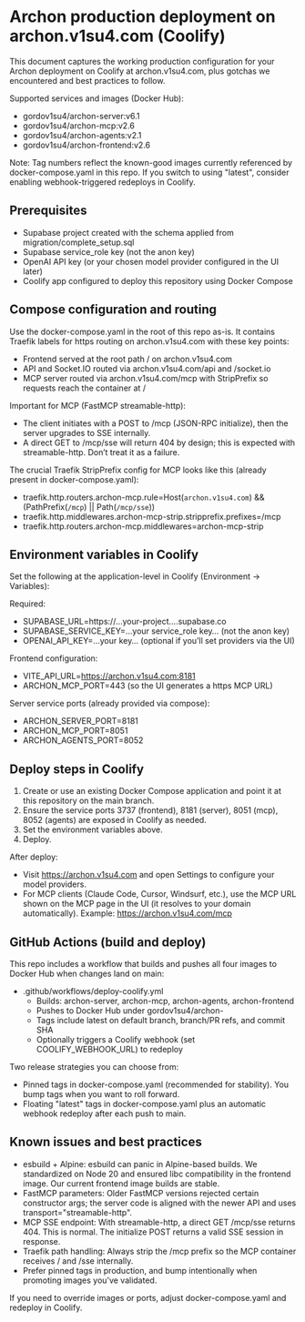 # Archon production deployment on archon.v1su4.com (Coolify)

This document captures the working production configuration for your Archon deployment on Coolify at archon.v1su4.com, plus gotchas we encountered and best practices to follow.

Supported services and images (Docker Hub):
- gordov1su4/archon-server:v6.1
- gordov1su4/archon-mcp:v2.6
- gordov1su4/archon-agents:v2.1
- gordov1su4/archon-frontend:v2.6

Note: Tag numbers reflect the known-good images currently referenced by docker-compose.yaml in this repo. If you switch to using "latest", consider enabling webhook-triggered redeploys in Coolify.

## Prerequisites

- Supabase project created with the schema applied from migration/complete_setup.sql
- Supabase service_role key (not the anon key)
- OpenAI API key (or your chosen model provider configured in the UI later)
- Coolify app configured to deploy this repository using Docker Compose

## Compose configuration and routing

Use the docker-compose.yaml in the root of this repo as-is. It contains Traefik labels for https routing on archon.v1su4.com with these key points:

- Frontend served at the root path / on archon.v1su4.com
- API and Socket.IO routed via archon.v1su4.com/api and /socket.io
- MCP server routed via archon.v1su4.com/mcp with StripPrefix so requests reach the container at /

Important for MCP (FastMCP streamable-http):
- The client initiates with a POST to /mcp (JSON-RPC initialize), then the server upgrades to SSE internally.
- A direct GET to /mcp/sse will return 404 by design; this is expected with streamable-http. Don’t treat it as a failure.

The crucial Traefik StripPrefix config for MCP looks like this (already present in docker-compose.yaml):

- traefik.http.routers.archon-mcp.rule=Host(`archon.v1su4.com`) && (PathPrefix(`/mcp`) || Path(`/mcp/sse`))
- traefik.http.middlewares.archon-mcp-strip.stripprefix.prefixes=/mcp
- traefik.http.routers.archon-mcp.middlewares=archon-mcp-strip

## Environment variables in Coolify

Set the following at the application-level in Coolify (Environment → Variables):

Required:
- SUPABASE_URL=https://…your-project….supabase.co
- SUPABASE_SERVICE_KEY=…your service_role key… (not the anon key)
- OPENAI_API_KEY=…your key… (optional if you’ll set providers via the UI)

Frontend configuration:
- VITE_API_URL=https://archon.v1su4.com:8181
- ARCHON_MCP_PORT=443  (so the UI generates a https MCP URL)

Server service ports (already provided via compose):
- ARCHON_SERVER_PORT=8181
- ARCHON_MCP_PORT=8051
- ARCHON_AGENTS_PORT=8052

## Deploy steps in Coolify

1) Create or use an existing Docker Compose application and point it at this repository on the main branch.
2) Ensure the service ports 3737 (frontend), 8181 (server), 8051 (mcp), 8052 (agents) are exposed in Coolify as needed.
3) Set the environment variables above.
4) Deploy.

After deploy:
- Visit https://archon.v1su4.com and open Settings to configure your model providers.
- For MCP clients (Claude Code, Cursor, Windsurf, etc.), use the MCP URL shown on the MCP page in the UI (it resolves to your domain automatically). Example: https://archon.v1su4.com/mcp

## GitHub Actions (build and deploy)

This repo includes a workflow that builds and pushes all four images to Docker Hub when changes land on main:
- .github/workflows/deploy-coolify.yml
  - Builds: archon-server, archon-mcp, archon-agents, archon-frontend
  - Pushes to Docker Hub under gordov1su4/archon-<service>
  - Tags include latest on default branch, branch/PR refs, and commit SHA
  - Optionally triggers a Coolify webhook (set COOLIFY_WEBHOOK_URL) to redeploy

Two release strategies you can choose from:
- Pinned tags in docker-compose.yaml (recommended for stability). You bump tags when you want to roll forward.
- Floating "latest" tags in docker-compose.yaml plus an automatic webhook redeploy after each push to main.

## Known issues and best practices

- esbuild + Alpine: esbuild can panic in Alpine-based builds. We standardized on Node 20 and ensured libc compatibility in the frontend image. Our current frontend image builds are stable.
- FastMCP parameters: Older FastMCP versions rejected certain constructor args; the server code is aligned with the newer API and uses transport="streamable-http".
- MCP SSE endpoint: With streamable-http, a direct GET /mcp/sse returns 404. This is normal. The initialize POST returns a valid SSE session in response.
- Traefik path handling: Always strip the /mcp prefix so the MCP container receives / and /sse internally.
- Prefer pinned tags in production, and bump intentionally when promoting images you’ve validated.

If you need to override images or ports, adjust docker-compose.yaml and redeploy in Coolify.
